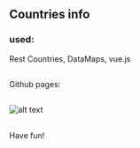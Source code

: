 

## Countries info

### used:
Rest Countries, DataMaps, vue.js

##
Github pages:

##

![alt text](screen.png "Screenshot")

##

Have fun!

